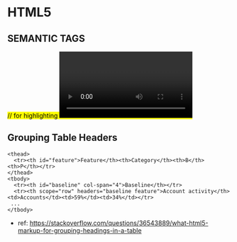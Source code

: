 # HTML5

## SEMANTIC TAGS

<mark> // for highlighting
<video> // for youtube videos

## Grouping Table Headers

```
<thead>
  <tr><th id="feature">Feature</th><th>Category</th><th>B</th><th>P</th></tr>
</thead>
<tbody>
  <tr><th id="baseline" col-span="4">Baseline</th></tr>
  <tr><th scope="row" headers="baseline feature">Account activity</th><td>Accounts</td><td>59%</td><td>34%</td></tr>
 ...
</tbody>
```

- ref: https://stackoverflow.com/questions/36543889/what-html5-markup-for-grouping-headings-in-a-table
